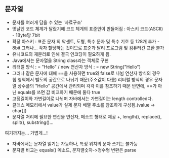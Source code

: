 ## 문자열
 - 문자를 여러개 담을 수 있는 '자료구조'
 - 옛날엔 코드 체계가 달랐기에 코드 체계의 표준안이 만들어짐 : 아스키 코드(ASCII) - 1Byte당 7bit
 - 확장 아스키 : 표준 문자 외 악센트, 도형, 특수 문자 및 특수 기호 등 128개 추가 - 8bit
                그러나... 각자 할당하는 것이므로 표준과 달리 프로그램 및 컴퓨터간 교환 불가
 - 유니코드의 재분리로 인해 결국 인코딩이 필요하게 됨.
 - Java에서는 문자열을 String class라는 객체로 구현
 - 리터럴 방식 : = "Hello"   / new 연산자 방식 : = new String("Hello")
 - 그러나 같은 문자에 대해 ==을 사용하면 true와 false로 나뉨
    연산자 방식의 경우 힙 영역에서 별도의 공간으로 나뉘기 때문(주소값이 다름)
    리터럴 방식의 경우 문자열 상수풀의 "Hello" 공간에서 관리되며 각각 이를 참조하기 때문
    반면에, ==가 아닌 equals를 쓰면 값 비교하기 때문에 둘다 true
 - 고정길이와 가변길이로 나뉘며 자바에서는 가변길이는 length controlled다.
 - 클래스 메모리에서 value가 실제 문자 배열 주소를 참조하게 구성됨.(value -> char[])
 - 문자열 처리에 필요한 연산을 연산자, 메소드 형태로 제공
    +, length(), replace(), split(), substring()...

여기까지는... 가볍게...!

 - 자바에서는 문자열 읽기는 가능하나, 특정 위치의 문자 쓰기는 불가능
 - 문자열 비교는 equals() 메소드, 문자열숫자->정수형 변환은 parse
